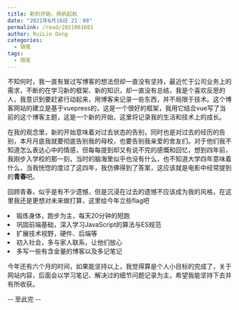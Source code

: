 ```yaml
---
title: 新的开始，扬帆起航
date: "2021年6月16日 21：08"
permalink: /read/2021061601
author: RuiLin Dong
categories:
  - 随笔
tags:
  - 随笔
---
```


不知何时，我一直有冒过写博客的想法但却一直没有坚持，最近忙于公司业务上的需求，不断的在学习新的框架、新的知识，却一直没有总结，我是个喜欢反思的人，我意识到要赶紧行动起来，用博客来记录一些东西，并不局限于技术。这个博客网站的建立是基于vuepress的，这是一个很好的框架，我用它结合vue写了当前的这个博客主题，这是一个新的开始，这里将记录我的生活和技术上的成长。

<!-- more -->

在我的观念里，新的开始意味着对过去状态的告别，同时也是对过去的经历的告别，本月月底我就要彻底告别我的母校，也要告别我亲爱的舍友们。对于他们我不知道怎么表达心中的情感，但每每提到却又有说不完的感慨和回忆，想到四年前，我刚步入学校的那一刻，当时的脑海里似乎也没有什么，也不知道大学四年意味着什么，当我恍惚的度过了这四年，我仿佛得到了答案，这应该就是电影中经常提到的**青春**吧。

回顾青春，似乎是有不少遗憾，但是沉浸在过去的遗憾不应该成为我的风格，在这里我还是更想对未来做打算，这里给今年立些flag吧

<li> 锻炼身体，跑步为主，每天20分钟的短跑</li>
<li> 巩固前端基础，深入学习JavaScript的算法与ES规范</li>
<li> 扩展技术视野，硬件、后端等</li>
<li> 初入社会，多与家人联系，让他们放心</li>
<li> 多写一些有含金量的博客以及多记笔记</li>


今年还有六个月的时间，如果能坚持以上，我觉得算是个人小目标的完成了，关于网站内容，后面会以学习笔记、解决过的细节问题记录为主，希望我能坚持下去并有所收获。


-- 至此完 --